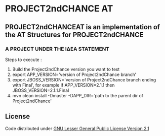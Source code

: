 # PROJECT2ndCHANCE AT

## PROJECT2ndCHANCEAT is an implementation of the AT Structures for PROJECT2ndCHANCE

### A PROJECT UNDER THE ΙΔΕΑ STATEMENT

Steps to execute :

1. Build the Project2ndChance version you want to test
2. export APP_VERSION='version of Project2ndChance branch'
3. export JBOSS_VERSION='version of Project2ndChance branch ending with Final', for example if APP_VERSION=2.1.1 then JBOSS_VERSION=2.1.1.Final
4. mvn clean install -Dmaster -DAPP_DIR='path to the parent dir of Project2ndChance'

## License

Code distributed under [GNU Lesser General Public License Version 2.1](http://www.gnu.org/licenses/lgpl-2.1-standalone.html)
